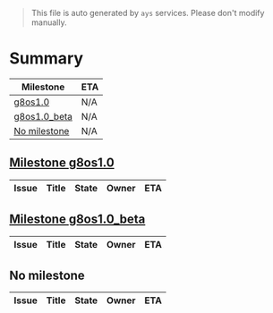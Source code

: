 > This file is auto generated by `ays` services. Please don't modify manually.

# Summary
|Milestone|ETA|
|---------|---|
|[g8os1.0](#milestone-g8os10)|N/A|
|[g8os1.0_beta](#milestone-g8os10_beta)|N/A|
|[No milestone](#no-milestone)|N/A|

## [Milestone g8os1.0](milestones/3:g8os1.0.md)


|Issue|Title|State|Owner|ETA|
|-----|-----|-----|-----|---|

## [Milestone g8os1.0_beta](milestones/2:g8os1.0_beta.md)


|Issue|Title|State|Owner|ETA|
|-----|-----|-----|-----|---|




## No milestone
|Issue|Title|State|Owner|ETA|
|-----|-----|-----|-----|---|
